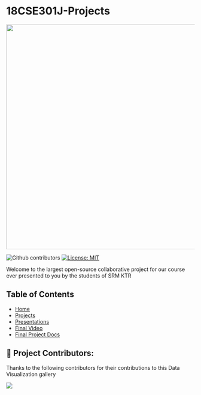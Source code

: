 # 18CSE301J-Projects 
<p align="center">
  <img src="https://img.freepik.com/free-vector/data-inform-illustration-concept_114360-864.jpg?w=2000&t=st=1692710488~exp=1692711088~hmac=25373ad156b2a252126bcaf57f88aebc985287e856921d8e59f34d0dd414a7fe" width="600"/>
</p>


![Github contributors](https://img.shields.io/github/contributors/thelordzeus/18CSE301J-Projects) [![License: MIT](https://img.shields.io/badge/License-MIT-yellow.svg)](https://opensource.org/licenses/MIT)




Welcome to the largest open-source collaborative project for our course ever presented to you by the students of SRM KTR

## Table of Contents

- [Home](https://github.com/thelordzeus/18CSE301J-Projects/)
- [Projects](https://github.com/thelordzeus/18CSE301J-Projects/blob/main/Projects.md)
- [Presentations](https://github.com/thelordzeus/18CSE301J-Projects/blob/main/Presentations.md)
- [Final Video](https://github.com/thelordzeus/18CSE301J-Projects/blob/main/Final-Visualization.md)
- [Final Project Docs](https://github.com/thelordzeus/18CSE301J-Projects/blob/main/FinalProject-Doc.md)





## 🦸 Project Contributors:
Thanks to the following contributors for their contributions to this Data Visualization gallery

<!-- ALL-CONTRIBUTORS-LIST:START - Do not remove or modify this section -->
<!-- prettier-ignore-start -->
<!-- markdownlint-disable -->


<a href="https://github.com/thelordzeus/18CSE301J-Projects/graphs/contributors">
  <img src="https://contrib.rocks/image?repo=thelordzeus/18CSE301J-Projects" />
</a>


<!-- markdownlint-restore -->
<!-- prettier-ignore-end -->

<!-- ALL-CONTRIBUTORS-LIST:END -->
<!-- prettier-ignore-start -->
<!-- markdownlint-disable -->

<!-- markdownlint-restore -->
<!-- prettier-ignore-end -->

<!-- ALL-CONTRIBUTORS-LIST:END -->
